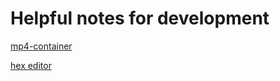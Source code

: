 # Helpful notes for development


[mp4-container](https://www.ramugedia.com/mp4-container)

[hex editor](https://www.sweetscape.com/010editor/)
